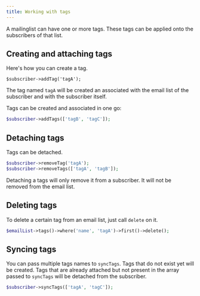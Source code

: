 ```yaml
---
title: Working with tags
---
```


A mailinglist can have one or more tags. These tags can be applied onto the subscribers of that list.

## Creating and attaching tags

Here's how you can create a tag.

```
$subscriber->addTag('tagA');
``` 

The tag named `tagA` will be created an associated with the email list of the subscriber and with the subscriber itself.

Tags can be created and associated in one go:

```php
$subscriber->addTags(['tagB', 'tagC']);
```

## Detaching tags

Tags can be detached.

```php
$subscriber->removeTag('tagA');
$subscriber->removeTags(['tagA', 'tagB']);
```

Detaching a tags will only remove it from a subscriber. It will not be removed from the email list.

## Deleting tags

To delete a certain tag from an email list, just call `delete` on it.

```php
$emailList->tags()->where('name', 'tagA')->first()->delete();
```

## Syncing tags

You can pass multiple tags names to `syncTags`. Tags that do not exist yet will be created. Tags that are already attached but not present in the array passed to `syncTags` will be detached from the subscriber.

```php
$subscriber->syncTags(['tagA', 'tagC']);
```